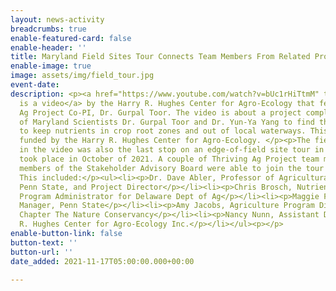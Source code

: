 ```yaml
---
layout: news-activity
breadcrumbs: true
enable-featured-card: false
enable-header: ''
title: Maryland Field Sites Tour Connects Team Members From Related Projects
enable-image: true
image: assets/img/field_tour.jpg
event-date: 
description: <p><a href="https://www.youtube.com/watch?v=bUc1rHiTtmM" title="">Here
  is a video</a> by the Harry R. Hughes Center for Agro-Ecology that features Thriving
  Ag Project Co-PI, Dr. Gurpal Toor. The video is about a project completed by University
  of Maryland Scientists Dr. Gurpal Toor and Dr. Yun-Ya Yang to find the optimal practices
  to keep nutrients in crop root zones and out of local waterways. This project was
  funded by the Harry R. Hughes Center for Agro-Ecology. </p><p>The field site shown
  in the video was also the last stop on an edge-of-field site tour in Maryland that
  took place in October of 2021. A couple of Thriving Ag Project team members and
  members of the Stakeholder Advisory Board were able to join the tour with Dr. Toor.
  This included:</p><ul><li><p>Dr. Dave Abler, Professor of Agricultural Economics,
  Penn State, and Project Director</p></li><li><p>Chris Brosch, Nutrient Management
  Program Administrator for Delaware Dept of Ag</p></li><li><p>Maggie Frederick, Project
  Manager, Penn State</p></li><li><p>Amy Jacobs, Agriculture Program Director, MDDC
  Chapter The Nature Conservancy</p></li><li><p>Nancy Nunn, Assistant Director, Harry
  R. Hughes Center for Agro-Ecology Inc.</p></li></ul><p></p>
enable-button-link: false
button-text: ''
button-url: ''
date_added: 2021-11-17T05:00:00.000+00:00

---
```

